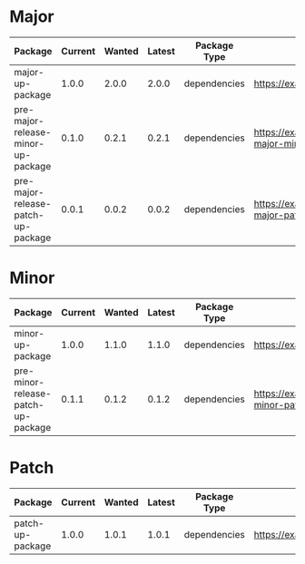 # Major
| Package | Current | Wanted | Latest | Package Type | URL | CHANGELOG |
|---|---|---|---|---|---|---|
| major-up-package | 1.0.0 | 2.0.0 | 2.0.0 | dependencies | https://example.com/major | https://example.com/major-up-package/changelog |
| pre-major-release-minor-up-package | 0.1.0 | 0.2.1 | 0.2.1 | dependencies | https://example.com/pre-major-minor | https://example.com/pre-major-release-minor-up-package/changelog |
| pre-major-release-patch-up-package | 0.0.1 | 0.0.2 | 0.0.2 | dependencies | https://example.com/pre-major-patch | https://example.com/pre-major-release-patch-up-package/changelog |

# Minor
| Package | Current | Wanted | Latest | Package Type | URL | CHANGELOG |
|---|---|---|---|---|---|---|
| minor-up-package | 1.0.0 | 1.1.0 | 1.1.0 | dependencies | https://example.com/minor | https://example.com/minor-up-package/changelog |
| pre-minor-release-patch-up-package | 0.1.1 | 0.1.2 | 0.1.2 | dependencies | https://example.com/pre-minor-patch | https://example.com/pre-minor-release-patch-up-package/changelog |

# Patch
| Package | Current | Wanted | Latest | Package Type | URL | CHANGELOG |
|---|---|---|---|---|---|---|
| patch-up-package | 1.0.0 | 1.0.1 | 1.0.1 | dependencies | https://example.com/patch | https://example.com/patch-up-package/changelog |
